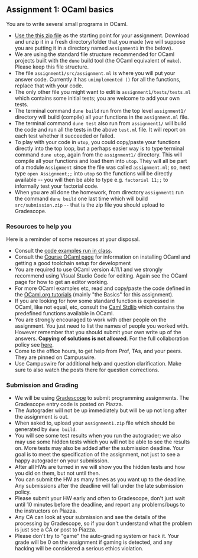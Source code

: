 ## Assignment 1: OCaml basics

You are to write several small programs in OCaml. 

* [Use the this zip file](assignment1.zip) as the starting point for your assignment.  Download and unzip it in a fresh directory/folder that you made (we will suppose you are putting it in a directory named `assignment1` in the below).  
* We are using the standard file structure recommended for OCaml projects built with the `dune` build tool (the OCaml equivalent of `make`).  Please keep this file structure.
* The file `assignment1/src/assignment.ml` is where you will put your answer code.  Currently it has `unimplemented ()` for all the functions, replace that with your code.
* The only other file you might want to edit is `assignment1/tests/tests.ml` which contains some initial tests; you are welcome to add your own tests.
* The terminal command `dune build` run from the top level `assignment1/` directory will build (compile) all your functions in the `assignment.ml` file.
* The terminal command `dune test` also run from `assignment1/` will build the code and run all the tests in the above `test.ml` file.  It will report on each test whether it succeeded or failed.
* To play with your code in `utop`, you could copy/paste your functions directly into the top loop, but a perhaps easier way is to type terminal command `dune utop`, again from the `assignment1/` directory.  This will compile all your functions and load them into `utop`.  They will all be part of a module `Assignment` since the file was called `assignment.ml`; so, next type `open Assignment;;` into `utop` so the functions will be directly available -- you will then be able to type e.g. `factorial 11;;` to informally test your factorial code.
* When you are all done the homework, from directory `assignment1` run the command `dune build` one last time which will build `src/submission.zip` -- that is the zip file you should upload to Gradescope.

### Resources to help you

Here is a reminder of some resources at your disposal.

*   Consult the [code examples run in class](../ocaml/code/lecture.html).
*   Consult the [Course OCaml page](../ocaml/index.html) for information on installing OCaml and getting a good toolchain setup for development
*   You are required to use OCaml version 4.11.1 and we strongly recommend using Visual Studio Code for editing. Again see the OCaml page for how to get an editor working.
*   For more OCaml examples etc, read and copy/paste the code defined in the [OCaml.org tutorials](https://ocaml.org/learn/tutorials/) (mainly "the Basics" for this assignment).
*   If you are looking for how some standard function is expressed in OCaml, like not equal, etc, consult the [Caml Stdlib](http://caml.inria.fr/pub/docs/manual-ocaml/libref/Stdlib.html) which contains the predefined functions available in OCaml.
*   You are strongly encouraged to work with other people on the assignment. You just need to list the names of people you worked with. However remember that you should submit your own write up of the answers. **Copying of solutions is not allowed**. For the full collaboration policy see [here](../logistics.html).
*   Come to the office hours, to get help from Prof, TAs, and your peers.  They are pinned on Campuswire.
*   Use Campuswire for additional help and question clarification.  Make sure to also watch the posts there for question corrections.

### Submission and Grading

*   We will be using [Gradescope](https://gradescope.com) to submit programming assignments. The Gradescope entry code is posted on Piazza.
*   The Autograder will not be up immediately but will be up not long after the assignment is out.
*   When asked to, upload your `assignment1.zip` file which should be generated by `dune build`.
*   You will see some test results when you run the autograder; we also may use some hidden tests which you will not be able to see the results on. More tests may also be added after the submission deadine. Your goal is to meet the specification of the assignment, not just to see a happy autograder on your submission.
*   After all HWs are turned in we will show you the hidden tests and how you did on them, but not until then.
*   You can submit the HW as many times as you want up to the deadline. Any submissions after the deadline will fall under the late submission policy.
*   Please submit your HW early and often to Gradescope, don't just wait until 10 minutes before the deadline, and report any problems/bugs to the instructors on Piazza.
*   Any CA can look at your submission and see the details of the processing by Gradescope, so if you don't understand what the problem is just see a CA or post to Piazza.
*   Please don't try to "game" the auto-grading system or hack it. Your grade will be 0 on the assignment if gaming is detected, and any hacking will be considered a serious ethics violation.

